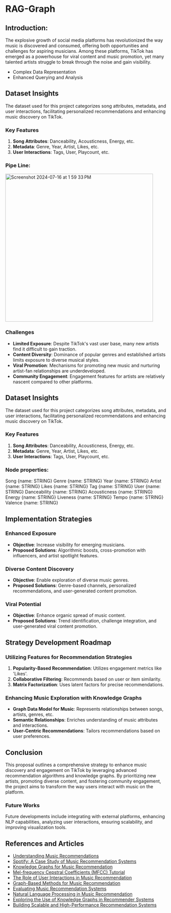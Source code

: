# RAG-Graph


## Introduction:
The explosive growth of social media platforms has revolutionized the way music is discovered and consumed, offering both opportunities and challenges for aspiring musicians. Among these platforms, TikTok has emerged as a powerhouse for viral content and music promotion, yet many talented artists struggle to break through the noise and gain visibility.

- Complex Data Representation
- Enhanced Querying and Analysis


## Dataset Insights

The dataset used for this project categorizes song attributes, metadata, and user interactions, facilitating personalized recommendations and enhancing music discovery on TikTok.

### Key Features

1. **Song Attributes**: Danceability, Acousticness, Energy, etc.
2. **Metadata**: Genre, Year, Artist, Likes, etc.
3. **User Interactions**: Tags, User, Playcount, etc.


### Pipe Line:

<img width="461" alt="Screenshot 2024-07-16 at 1 59 33 PM" src="https://github.com/user-attachments/assets/8d18eb81-ecd6-436a-8cd9-bdd376c215c7">


### Challenges

- **Limited Exposure**: Despite TikTok's vast user base, many new artists find it difficult to gain traction.
- **Content Diversity**: Dominance of popular genres and established artists limits exposure to diverse musical styles.
- **Viral Promotion**: Mechanisms for promoting new music and nurturing artist-fan relationships are underdeveloped.
- **Community Engagement**: Engagement features for artists are relatively nascent compared to other platforms.

## Dataset Insights

The dataset used for this project categorizes song attributes, metadata, and user interactions, facilitating personalized recommendations and enhancing music discovery on TikTok.

### Key Features

1. **Song Attributes**: Danceability, Acousticness, Energy, etc.
2. **Metadata**: Genre, Year, Artist, Likes, etc.
3. **User Interactions**: Tags, User, Playcount, etc.


### Node properties:

Song {name: STRING}
Genre {name: STRING}
Year {name: STRING}
Artist {name: STRING}
Likes {name: STRING}
Tag {name: STRING}
User {name: STRING}
Danceability {name: STRING}
Acousticness {name: STRING}
Energy {name: STRING}
Liveness {name: STRING}
Tempo {name: STRING}
Valence {name: STRING}



## Implementation Strategies

### Enhanced Exposure

- **Objective**: Increase visibility for emerging musicians.
- **Proposed Solutions**: Algorithmic boosts, cross-promotion with influencers, and artist spotlight features.

### Diverse Content Discovery

- **Objective**: Enable exploration of diverse music genres.
- **Proposed Solutions**: Genre-based channels, personalized recommendations, and user-generated content promotion.

### Viral Potential

- **Objective**: Enhance organic spread of music content.
- **Proposed Solutions**: Trend identification, challenge integration, and user-generated viral content promotion.

## Strategy Development Roadmap

### Utilizing Features for Recommendation Strategies

1. **Popularity-Based Recommendation**: Utilizes engagement metrics like 'Likes'.
2. **Collaborative Filtering**: Recommends based on user or item similarity.
3. **Matrix Factorization**: Uses latent factors for precise recommendations.

### Enhancing Music Exploration with Knowledge Graphs

- **Graph Data Model for Music**: Represents relationships between songs, artists, genres, etc.
- **Semantic Relationships**: Enriches understanding of music attributes and interactions.
- **User-Centric Recommendations**: Tailors recommendations based on user preferences.



## Conclusion

This proposal outlines a comprehensive strategy to enhance music discovery and engagement on TikTok by leveraging advanced recommendation algorithms and knowledge graphs. By prioritizing new artists, promoting diverse content, and fostering community engagement, the project aims to transform the way users interact with music on the platform.

### Future Works

Future developments include integrating with external platforms, enhancing NLP capabilities, analyzing user interactions, ensuring scalability, and improving visualization tools.

## References and Articles

- [Understanding Music Recommendations](Link)
- [Spotify: A Case Study of Music Recommendation Systems](Link)
- [Knowledge Graphs for Music Recommendation](Link)
- [Mel-frequency Cepstral Coefficients (MFCC) Tutorial](Link)
- [The Role of User Interactions in Music Recommendation](Link)
- [Graph-Based Methods for Music Recommendation](Link)
- [Evaluating Music Recommendation Systems](Link)
- [Natural Language Processing in Music Recommendation](Link)
- [Exploring the Use of Knowledge Graphs in Recommender Systems](Link)
- [Building Scalable and High-Performance Recommendation Systems](Link)

